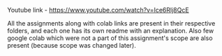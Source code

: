 Youtube link - https://www.youtube.com/watch?v=Ice6Rlj8QcE

All the assignments along with colab links are present in their respective folders, and each one has its own readme with an explanation. Also few google colab which were not a part of this assignment's scope are also present (because scope was changed later).